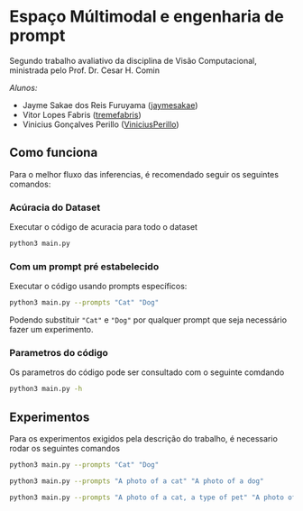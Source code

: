 # Espaço Múltimodal e engenharia de prompt
Segundo trabalho avaliativo da disciplina de Visão Computacional, ministrada pelo Prof. Dr. Cesar H. Comin

*Alunos:*
- Jayme Sakae dos Reis Furuyama ([jaymesakae](https://github.com/jaymesakae))
- Vitor Lopes Fabris ([tremefabris](https://github.com/tremefabris))
- Vinicius Gonçalves Perillo ([ViniciusPerillo](https://github.com/ViniciusPerillo))

## Como funciona

Para o melhor fluxo das inferencias, é recomendado seguir os seguintes comandos:

### Acúracia do Dataset
Executar o código de acuracia para todo o dataset

```bash
python3 main.py
```

### Com um prompt pré estabelecido
Executar o código usando prompts específicos:

```bash
python3 main.py --prompts "Cat" "Dog"
```

Podendo substituir `"Cat"` e `"Dog"` por qualquer prompt que seja necessário fazer um experimento.

### Parametros do código

Os parametros do código pode ser consultado com o seguinte comdando

```bash
python3 main.py -h
```


## Experimentos

Para os experimentos exigidos pela descrição do trabalho, é necessario rodar os seguintes comandos

```bash
python3 main.py --prompts "Cat" "Dog"
```

```bash
python3 main.py --prompts "A photo of a cat" "A photo of a dog"
```

```bash
python3 main.py --prompts "A photo of a cat, a type of pet" "A photo of a dog, a type of pet"
```